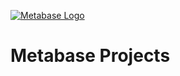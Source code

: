 [![Metabase Logo](http://www.metabase.com/images/logo.svg)](http://www.metabase.com/)

# Metabase Projects
